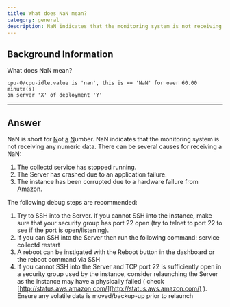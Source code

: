 ```yaml
---
title: What does NaN mean?
category: general
description: NaN indicates that the monitoring system is not receiving any numeric data. There can be several causes for receiving a NaN.
---
```


## Background Information

What does NaN mean?

~~~
cpu-0/cpu-idle.value is 'nan', this is == 'NaN' for over 60.00 minute(s)
on server 'X' of deployment 'Y'
~~~

* * *

## Answer

NaN is short for <u>N</u>ot <u>a</u> <u>N</u>umber. NaN indicates that the monitoring system is not receiving any numeric data. There can be several causes for receiving a NaN:

1. The collectd service has stopped running.
2. The Server has crashed due to an application failure.
3. The instance has been corrupted due to a hardware failure from Amazon.

The following debug steps are recommended:

1. Try to SSH into the Server. If you cannot SSH into the instance, make sure that your security group has port 22 open (try to telnet to port 22 to see if the port is open/listening).
2. If you can SSH into the Server then run the following command: service collectd restart
3. A reboot can be instigated with the Reboot button in the dashboard or the reboot command via SSH
4. If you cannot SSH into the Server and TCP&nbsp;port 22 is sufficiently open in a security group used by the instance, consider relaunching the Server as the instance may have a physically failed ( check [http://status.aws.amazon.com/](http://status.aws.amazon.com/) ). Ensure any volatile data is moved/backup-up prior to relaunch
